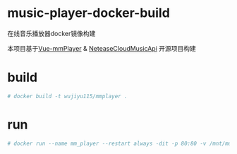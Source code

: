 # music-player-docker-build
在线音乐播放器docker镜像构建

本项目基于[Vue-mmPlayer](https://github.com/maomao1996/Vue-mmPlayer) & [NeteaseCloudMusicApi](https://github.com/Binaryify/NeteaseCloudMusicApi) 开源项目构建

# build
```bash
# docker build -t wujiyu115/mmplayer .
```

# run
```bash
# docker run --name mm_player --restart always -dit -p 80:80 -v /mnt/music:/data wujiyu115/mmplayer:main
```

